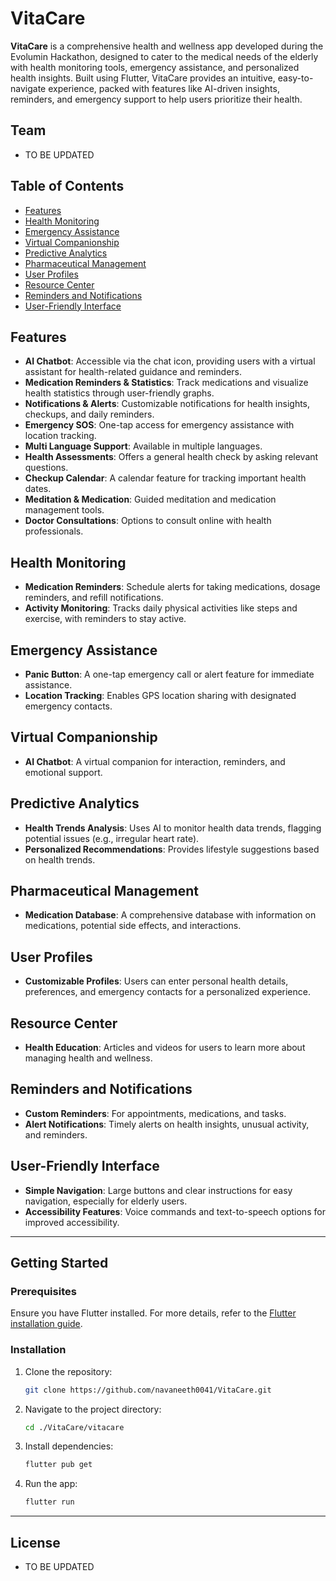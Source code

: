 # VitaCare

**VitaCare** is a comprehensive health and wellness app developed during the Evolumin Hackathon, designed to cater to the medical needs of the elderly with health monitoring tools, emergency assistance, and personalized health insights. Built using Flutter, VitaCare provides an intuitive, easy-to-navigate experience, packed with features like AI-driven insights, reminders, and emergency support to help users prioritize their health.

## Team
- TO BE UPDATED

## Table of Contents

- [Features](#features)
- [Health Monitoring](#health-monitoring)
- [Emergency Assistance](#emergency-assistance)
- [Virtual Companionship](#virtual-companionship)
- [Predictive Analytics](#predictive-analytics)
- [Pharmaceutical Management](#pharmaceutical-management)
- [User Profiles](#user-profiles)
- [Resource Center](#resource-center)
- [Reminders and Notifications](#reminders-and-notifications)
- [User-Friendly Interface](#user-friendly-interface)

## Features

- **AI Chatbot**: Accessible via the chat icon, providing users with a virtual assistant for health-related guidance and reminders.
- **Medication Reminders & Statistics**: Track medications and visualize health statistics through user-friendly graphs.
- **Notifications & Alerts**: Customizable notifications for health insights, checkups, and daily reminders.
- **Emergency SOS**: One-tap access for emergency assistance with location tracking.
- **Multi Language Support**: Available in multiple languages.
- **Health Assessments**: Offers a general health check by asking relevant questions.
- **Checkup Calendar**: A calendar feature for tracking important health dates.
- **Meditation & Medication**: Guided meditation and medication management tools.
- **Doctor Consultations**: Options to consult online with health professionals.

## Health Monitoring

- **Medication Reminders**: Schedule alerts for taking medications, dosage reminders, and refill notifications.
- **Activity Monitoring**: Tracks daily physical activities like steps and exercise, with reminders to stay active.

## Emergency Assistance

- **Panic Button**: A one-tap emergency call or alert feature for immediate assistance.
- **Location Tracking**: Enables GPS location sharing with designated emergency contacts.

## Virtual Companionship

- **AI Chatbot**: A virtual companion for interaction, reminders, and emotional support.

## Predictive Analytics

- **Health Trends Analysis**: Uses AI to monitor health data trends, flagging potential issues (e.g., irregular heart rate).
- **Personalized Recommendations**: Provides lifestyle suggestions based on health trends.

## Pharmaceutical Management

- **Medication Database**: A comprehensive database with information on medications, potential side effects, and interactions.

## User Profiles

- **Customizable Profiles**: Users can enter personal health details, preferences, and emergency contacts for a personalized experience.

## Resource Center

- **Health Education**: Articles and videos for users to learn more about managing health and wellness.

## Reminders and Notifications

- **Custom Reminders**: For appointments, medications, and tasks.
- **Alert Notifications**: Timely alerts on health insights, unusual activity, and reminders.

## User-Friendly Interface

- **Simple Navigation**: Large buttons and clear instructions for easy navigation, especially for elderly users.
- **Accessibility Features**: Voice commands and text-to-speech options for improved accessibility.

---

## Getting Started

### Prerequisites

Ensure you have Flutter installed. For more details, refer to the [Flutter installation guide](https://flutter.dev/docs/get-started/install).

### Installation

1. Clone the repository:
   ```bash
   git clone https://github.com/navaneeth0041/VitaCare.git
   ```
2. Navigate to the project directory:
   ```bash
   cd ./VitaCare/vitacare
   ```
3. Install dependencies:
   ```bash
   flutter pub get
   ```
4. Run the app:
   ```bash
   flutter run
   ```

---

## License

- TO BE UPDATED

